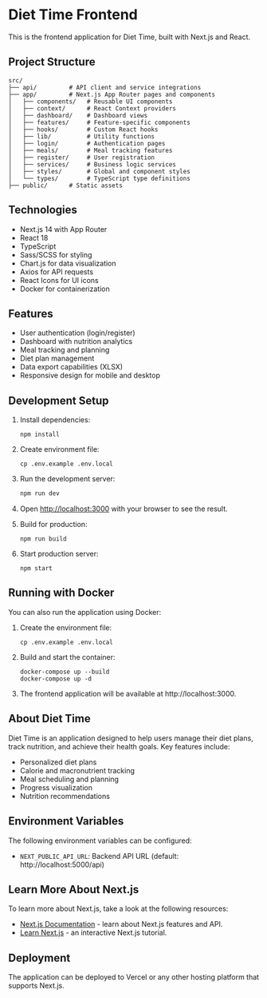 # Diet Time Frontend

This is the frontend application for Diet Time, built with Next.js and React.

## Project Structure

```
src/
├── api/         # API client and service integrations
├── app/         # Next.js App Router pages and components
│   ├── components/   # Reusable UI components
│   ├── context/      # React Context providers
│   ├── dashboard/    # Dashboard views
│   ├── features/     # Feature-specific components
│   ├── hooks/        # Custom React hooks
│   ├── lib/          # Utility functions
│   ├── login/        # Authentication pages
│   ├── meals/        # Meal tracking features
│   ├── register/     # User registration
│   ├── services/     # Business logic services
│   ├── styles/       # Global and component styles
│   └── types/        # TypeScript type definitions
├── public/      # Static assets
```

## Technologies

- Next.js 14 with App Router
- React 18
- TypeScript
- Sass/SCSS for styling
- Chart.js for data visualization
- Axios for API requests
- React Icons for UI icons
- Docker for containerization

## Features

- User authentication (login/register)
- Dashboard with nutrition analytics
- Meal tracking and planning
- Diet plan management
- Data export capabilities (XLSX)
- Responsive design for mobile and desktop

## Development Setup

1. Install dependencies:
   ```
   npm install
   ```

2. Create environment file:
   ```
   cp .env.example .env.local
   ```

3. Run the development server:
   ```bash
   npm run dev
   ```

4. Open [http://localhost:3000](http://localhost:3000) with your browser to see the result.

5. Build for production:
   ```
   npm run build
   ```

6. Start production server:
   ```
   npm start
   ```

## Running with Docker

You can also run the application using Docker:

1. Create the environment file:
   ```
   cp .env.example .env.local
   ```

2. Build and start the container:
   ```
   docker-compose up --build
   docker-compose up -d
   ```

3. The frontend application will be available at http://localhost:3000.

## About Diet Time

Diet Time is an application designed to help users manage their diet plans, track nutrition, and achieve their health goals. Key features include:

- Personalized diet plans
- Calorie and macronutrient tracking
- Meal scheduling and planning
- Progress visualization
- Nutrition recommendations

## Environment Variables

The following environment variables can be configured:

- `NEXT_PUBLIC_API_URL`: Backend API URL (default: http://localhost:5000/api)

## Learn More About Next.js

To learn more about Next.js, take a look at the following resources:

- [Next.js Documentation](https://nextjs.org/docs) - learn about Next.js features and API.
- [Learn Next.js](https://nextjs.org/learn) - an interactive Next.js tutorial.

## Deployment

The application can be deployed to Vercel or any other hosting platform that supports Next.js.

